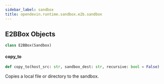```yaml
---
sidebar_label: sandbox
title: opendevin.runtime.sandbox.e2b.sandbox
---
```


## E2BBox Objects

```python
class E2BBox(Sandbox)
```

#### copy\_to

```python
def copy_to(host_src: str, sandbox_dest: str, recursive: bool = False)
```

Copies a local file or directory to the sandbox.

